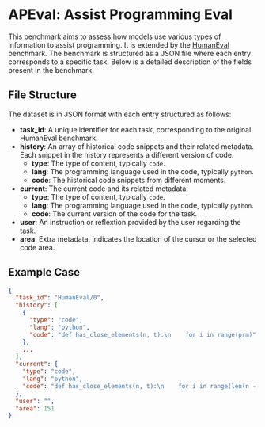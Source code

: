 # APEval: Assist Programming Eval

This benchmark aims to assess how models use various types of information to assist programming. It is extended by the [HumanEval](https://github.com/openai/human-eval) benchmark. The benchmark is structured as a JSON file where each entry corresponds to a specific task. Below is a detailed description of the fields present in the benchmark.

## File Structure

The dataset is in JSON format with each entry structured as follows:

- **task_id**: A unique identifier for each task, corresponding to the original HumanEval benchmark.
- **history**: An array of historical code snippets and their related metadata. Each snippet in the history represents a different version of code.
  - **type**: The type of content, typically `code`.
  - **lang**: The programming language used in the code, typically `python`.
  - **code**: The historical code snippets from different moments.
- **current**: The current code and its related metadata:
  - **type**: The type of content, typically `code`.
  - **lang**: The programming language used in the code, typically `python`.
  - **code**: The current version of the code for the task.
- **user**: An instruction or reflextion provided by the user regarding the task.
- **area**: Extra metadata, indicates the location of the cursor or the selected code area.

## Example Case

```json
{
  "task_id": "HumanEval/0",
  "history": [
    {
      "type": "code",
      "lang": "python",
      "code": "def has_close_elements(n, t):\n    for i in range(prm)"
    },
    ...
  ],
  "current": {
    "type": "code",
    "lang": "python",
    "code": "def has_close_elements(n, t):\n    for i in range(len(n - 1)):\n        for j in range(i + 1, len(n)):\n            if n[i] - n[j] < t or n[j] - n[i] < t:"
  },
  "user": "",
  "area": 151
}
```
